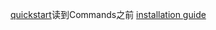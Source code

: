 [quickstart](https://slurm.schedmd.com/quickstart.html)读到Commands之前
[installation guide](https://slurm.schedmd.com/quickstart_admin.html)